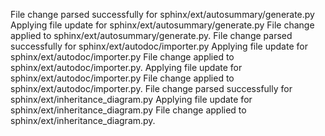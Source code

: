 File change parsed successfully for sphinx/ext/autosummary/generate.py
Applying file update for sphinx/ext/autosummary/generate.py
File change applied to sphinx/ext/autosummary/generate.py.
File change parsed successfully for sphinx/ext/autodoc/importer.py
Applying file update for sphinx/ext/autodoc/importer.py
File change applied to sphinx/ext/autodoc/importer.py.
Applying file update for sphinx/ext/autodoc/importer.py
File change applied to sphinx/ext/autodoc/importer.py.
File change parsed successfully for sphinx/ext/inheritance_diagram.py
Applying file update for sphinx/ext/inheritance_diagram.py
File change applied to sphinx/ext/inheritance_diagram.py.
